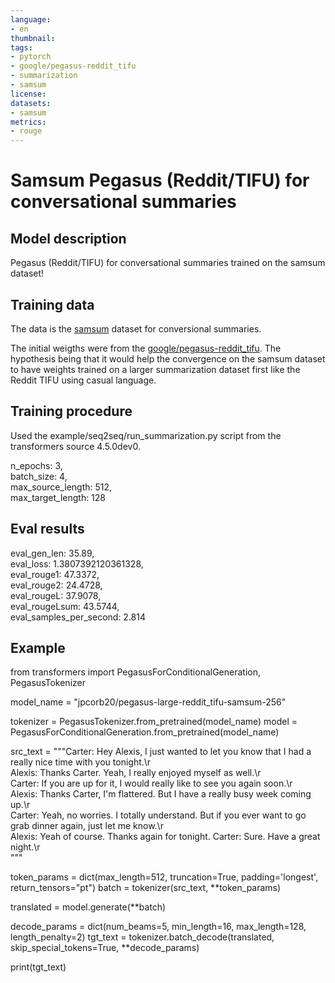 ```yaml
---
language: 
- en
thumbnail: 
tags:
- pytorch
- google/pegasus-reddit_tifu
- summarization
- samsum
license: 
datasets:
- samsum
metrics:
- rouge
---
```


# Samsum Pegasus (Reddit/TIFU) for conversational summaries

## Model description

Pegasus (Reddit/TIFU) for conversational summaries trained on the samsum dataset!

## Training data

The data is the [samsum](https://huggingface.co/datasets/samsum) dataset for conversional summaries.

The initial weigths were from the [google/pegasus-reddit_tifu](https://huggingface.co/google/pegasus-reddit_tifu). The hypothesis being that it would help the convergence on the samsum dataset to have weights trained on a larger summarization dataset first like the Reddit TIFU using casual language.

## Training procedure

Used the example/seq2seq/run_summarization.py script from the transformers source 4.5.0dev0.

  n_epochs: 3,\
  batch_size: 4, \
  max_source_length: 512,\
  max_target_length: 128

## Eval results
  
  eval_gen_len: 35.89,\
  eval_loss: 1.3807392120361328,\
  eval_rouge1: 47.3372,\
  eval_rouge2: 24.4728,\
  eval_rougeL: 37.9078,\
  eval_rougeLsum: 43.5744,\
  eval_samples_per_second: 2.814
  
## Example

  from transformers import PegasusForConditionalGeneration, PegasusTokenizer
  
  model_name = "jpcorb20/pegasus-large-reddit_tifu-samsum-256"
  
  tokenizer = PegasusTokenizer.from_pretrained(model_name)
  model = PegasusForConditionalGeneration.from_pretrained(model_name)
  
  src_text = """Carter: Hey Alexis, I just wanted to let you know that I had a really nice time with you tonight.\\r\
  Alexis: Thanks Carter. Yeah, I really enjoyed myself as well.\\r\
  Carter: If you are up for it, I would really like to see you again soon.\\r\
  Alexis: Thanks Carter, I'm flattered. But I have a really busy week coming up.\\r\
  Carter: Yeah, no worries. I totally understand. But if you ever want to go grab dinner again, just let me know.\\r\
  Alexis: Yeah of course. Thanks again for tonight. Carter: Sure. Have a great night.\\r\
  """
  
  token_params = dict(max_length=512, truncation=True, padding='longest', return_tensors="pt")
  batch = tokenizer(src_text, **token_params)
  
  translated = model.generate(**batch)
  
  decode_params = dict(num_beams=5, min_length=16, max_length=128, length_penalty=2)
  tgt_text = tokenizer.batch_decode(translated, skip_special_tokens=True, **decode_params)
  
  print(tgt_text)